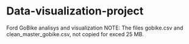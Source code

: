# Data-visualization-project
Ford GoBike analisys and visualization
NOTE: The files gobike.csv and clean_master_gobike.csv, not copied for exced 25 MB.
